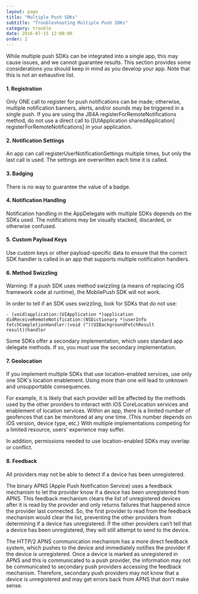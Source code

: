 ```yaml
---
layout: page
title: "Multiple Push SDKs"
subtitle: "Troubleshooting Multiple Push SDKs"
category: trouble
date: 2016-07-15 12:00:00
order: 2
---
```

While multiple push SDKs can be integrated into a single app, this may cause issues, and we cannot guarantee results. This section provides some considerations you should keep in mind as you develop your app.  Note that this is not an exhaustive list.

#### 1. Registration

Only ONE call to register for push notifications can be made; otherwise, multiple notification banners, alerts, and/or sounds may be triggered in a single push. If you are using the JB4A  registerForRemoteNotifications method, do not use a direct call to [[UIApplication sharedApplication] registerForRemoteNotifications] in your application.

#### 2. Notification Settings

An app can call registerUserNotificationSettings multiple times, but only the last call is used. The settings are overwritten each time it is called.

#### 3. Badging

There is no way to guarantee the value of a badge.

#### 4. Notification Handling

Notification handling in the AppDelegate with multiple SDKs depends on the SDKs used. The notifications may be visually stacked, discarded, or otherwise confused.

#### 5. Custom Payload Keys

Use custom keys or other payload-specific data to ensure that the correct SDK handler is called in an app that supports multiple notification handlers.

#### 6. Method Swizzling

Warning: If a push SDK uses method swizzling (a means of replacing iOS framework code at runtime), the MobilePush SDK will not work.

In order to tell if an SDK uses swizzling, look for SDKs that do not use:

`- (void)application:(UIApplication *)application`
`didReceiveRemoteNotification:(NSDictionary *)userInfo`
`fetchCompletionHandler:(void (^)(UIBackgroundFetchResult result))handler`

Some SDKs offer a secondary implementation, which uses standard app delegate methods. If so, you must use the secondary implementation.

#### 7. Geolocation

If you implement multiple SDKs that use location-enabled services, use only one SDK's location enablement. Using more than one will lead to unknown and unsupportable consequences.

For example, it is likely that each provider will be affected by the methods used by the other providers to interact with iOS CoreLocation services and enablement of location services. Within an app, there is a limited number of geofences that can be monitored at any one time. (This number depends on iOS version, device type, etc.) With multiple implementations competing for a limited resource, users' experience may suffer.

In addition, permissions needed to use location-enabled SDKs may overlap or conflict.

#### 8. Feedback

All providers may not be able to detect if a device has been unregistered.

The binary APNS (Apple Push Notification Service) uses a feedback mechanism to let the provider know if a device has been unregistered from APNS. This feedback mechanism clears the list of unregistered devices after it is read by the provider and only returns failures that happened since the provider last connected. So, the first provider to read from the feedback mechanism would clear the list, preventing the other providers from determining if a device has unregistered. If the other providers can’t tell that a device has been unregistered, they will still attempt to send to the device.

The HTTP/2 APNS communication mechanism has a more direct feedback system, which pushes to the device and immediately notifies the provider if the device is unregistered. Once a device is marked as unregistered in APNS and this is communicated to a push provider, the information may not be communicated to secondary push providers accessing the feedback mechanism. Therefore, secondary push providers may not know that a device is unregistered and may get errors back from APNS that don’t make sense.